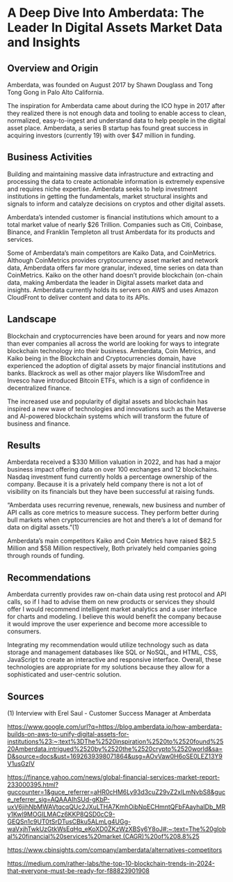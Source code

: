 # A Deep Dive Into Amberdata: The Leader In Digital Assets Market Data and Insights

## Overview and Origin

Amberdata, was founded on August 2017 by Shawn Douglass and Tong Tong Gong in Palo Alto California.

The inspiration for Amberdata came about during the ICO hype in 2017 after they realized there is not enough data and tooling to enable access to clean, normalized, easy-to-ingest and understand data to help people in the digital asset place. Amberdata, a series B startup has found great success in acquiring investors (currently 19) with over $47 million in funding.

## Business Activities

Building and maintaining massive data infrastructure and extracting and processing the data to create actionable information is extremely expensive and requires niche expertise. Amberdata seeks to help investment institutions in getting the fundamentals, market structural insights and signals to inform and catalyze decisions on cryptos and other digital assets. 

Amberdata’s intended customer is financial institutions which amount to a total market value of nearly $26 Trillion. Companies such as Citi, Coinbase, Binance, and Franklin Templeton all trust Amberdata for its products and services.

Some of Amberdata’s main competitors are Kaiko Data, and CoinMetrics. Although CoinMetrics provides cryptocurrency asset market and network data, Amberdata offers far more granular, indexed, time series on data than CoinMetrics. Kaiko on the other hand doesn’t provide blockchain (on-chain data, making Amberdata the leader in Digital assets market data and insights. Amberdata currently holds its servers on AWS and uses Amazon CloudFront to deliver content and data to its APIs.

## Landscape

Blockchain and cryptocurrencies have been around for years and now more than ever companies all across the world are looking for ways to integrate blockchain technology into their business. Amberdata, Coin Metrics, and Kaiko being in the Blockchain and Cryptocurrencies domain, have experienced the adoption of digital assets by major financial institutions and banks. Blackrock as well as other major players like WisdomTree and Invesco have introduced Bitcoin ETFs, which is a sign of confidence in decentralized finance. 

The increased use and popularity of digital assets and blockchain has inspired a new wave of technologies and innovations such as the Metaverse and AI-powered blockchain systems which will transform the future of business and finance.

## Results

Amberdata received a $330 Million valuation in 2022, and has had a major business impact offering data on over 100 exchanges and 12 blockchains. Nasdaq investment fund currently holds a percentage ownership of the company. Because it is a privately held company there is not a lot of visibility on its financials but they have been successful at raising funds. 

“Amberdata uses recurring revenue, renewals, new business and number of API calls as core metrics to measure success. They perform better during bull markets when cryptocurrencies are hot and there’s a lot of demand for data on digital assets.”(1)

Amberdata’s main competitors Kaiko and Coin Metrics have raised $82.5 Million and $58 Million respectively, Both privately held companies going through rounds of funding. 

## Recommendations

Amberdata currently provides raw on-chain data using rest protocol and API calls, so if I had to advise them on new products or services they should offer I would recommend intelligent market analytics and a user interface for charts and modeling. I believe this would benefit the company because it would improve the user experience and become more accessible to consumers. 

Integrating my recommendation would utilize technology such as data storage and management databases like SQL or NoSQL, and HTML, CSS, JavaScript to create an interactive and responsive interface. Overall, these technologies are appropriate for my solutions because they allow for a sophisticated and user-centric solution.

## Sources 

(1) Interview with Erel Saul - Customer Success Manager at Amberdata

https://www.google.com/url?q=https://blog.amberdata.io/how-amberdata-builds-on-aws-to-unify-digital-assets-for-institutions%23:~:text%3DThe%2520inspiration%2520to%2520found%2520Amberdata,intrigued%2520by%2520the%2520crypto%2520world&sa=D&source=docs&ust=1692639398071864&usg=AOvVaw0H6oSE0LEZ13Y9V1usGzIV

https://finance.yahoo.com/news/global-financial-services-market-report-233000395.html?guccounter=1&guce_referrer=aHR0cHM6Ly93d3cuZ29vZ2xlLmNvbS8&guce_referrer_sig=AQAAAIhSUd-gKbP-uxV6jihNbMWAVtqcqQUc2JXuLTHA7KmhOibNpECHmntQFbFAayhaIDb_MRy1Kwl9MOGILMACz6KKP8QSD0cC9-GEQSn1c9UT0tSrDTusCBku5ALmLg4UGg-waVxjhTwkUzGtkWsEqHq_eKoXD0ZKzWzXBSy6Y8oJ#:~:text=The%20global%20financial%20services%20market,(CAGR)%20of%208.8%25

https://www.cbinsights.com/company/amberdata/alternatives-competitors

https://medium.com/rather-labs/the-top-10-blockchain-trends-in-2024-that-everyone-must-be-ready-for-f88823901908
